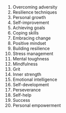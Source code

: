 1. Overcoming adversity
2. Resilience techniques
3. Personal growth
4. Self-improvement
5. Achieving goals
6. Coping skills
7. Embracing change
8. Positive mindset
9. Building resilience
10. Stress management
11. Mental toughness
12. Mindfulness
13. Grit
14. Inner strength
15. Emotional intelligence
16. Self-development
17. Perseverance
18. Self-help
19. Success
20. Personal empowerment
